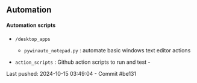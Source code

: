 ## Automation

#### Automation scripts

- `/desktop_apps`
  - `pywinauto_notepad.py` : automate basic windows text editor actions

- `action_scripts` : Github action scripts to run and test - 

Last pushed: 2024-10-15 03:49:04 - Commit #be131


